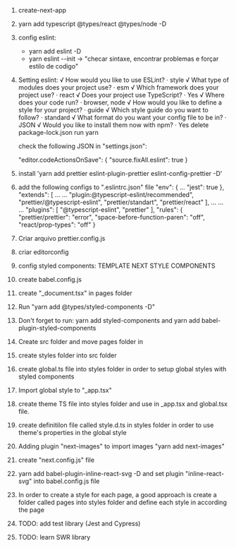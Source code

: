 1. create-next-app
2. yarn add typescript @types/react @types/node -D
3. config eslint:
    - yarn add eslint -D
    - yarn eslint --init -> "checar sintaxe, encontrar problemas e forçar estilo de codigo"
4. Setting eslint:
   √ How would you like to use ESLint? · style
   √ What type of modules does your project use? · esm
   √ Which framework does your project use? · react
   √ Does your project use TypeScript? · Yes
   √ Where does your code run? · browser, node
   √ How would you like to define a style for your project? · guide
   √ Which style guide do you want to follow? · standard
   √ What format do you want your config file to be in? · JSON
   √ Would you like to install them now with npm? · Yes
   delete package-lock.json
   run yarn

    check the following JSON in "settings.json":

    "editor.codeActionsOnSave": {
    "source.fixAll.eslint": true
    }

5. install 'yarn add prettier eslint-plugin-prettier eslint-config-prettier -D'
6. add the following configs to ".eslintrc.json" file
   "env": {
   ...
   "jest": true
   },
   "extends": [
   ...
   ...
   "plugin:@typescript-eslint/recommended",
   "prettier/@typescript-eslint",
   "prettier/standart",
   "prettier/react"
   ],
   ...
   ...
   ...
   "plugins": [
   "@typescript-eslint",
   "prettier"
   ],
   "rules": {
   "prettier/prettier": "error",
   "space-before-function-paren": "off",
   "react/prop-types": "off"
   }
7. Criar arquivo prettier.config.js
8. criar editorconfig
9. config styled components: TEMPLATE NEXT STYLE COMPONENTS
10. create babel.config.js
11. create "\_document.tsx" in pages folder
12. Run "yarn add @types/styled-components -D"
13. Don't forget to run: yarn add styled-components and yarn add babel-plugin-styled-components
14. Create src folder and move pages folder in
15. create styles folder into src folder
16. create global.ts file into styles folder in order to setup global styles with styled components
17. Import global style to "\_app.tsx"
18. create theme TS file into styles folder and use in \_app.tsx and global.tsx file.
19. create definitilon file called style.d.ts in styles folder in order to use theme's properties in the global style
20. Adding plugin "next-images" to import images "yarn add next-images"
21. create "next.config.js" file
22. yarn add babel-plugin-inline-react-svg -D and set plugin "inline-react-svg" into babel.config.js file
23. In order to create a style for each page, a good approach is create a folder called pages into styles folder and define each style in according the page

24. TODO: add test library (Jest and Cypress)
25. TODO: learn SWR library
